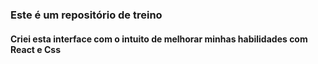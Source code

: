 ### Este é um repositório de treino
#### Criei esta interface com o intuito de melhorar minhas habilidades com React e Css